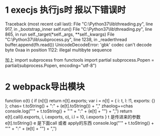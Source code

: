 # 1 execjs 执行js时 报以下错误时
Traceback (most recent call last):
  File "C:\Python37\lib\threading.py", line 917, in _bootstrap_inner
    self.run()
  File "C:\Python37\lib\threading.py", line 865, in run
    self._target(*self._args, **self._kwargs)
  File "C:\Python37\lib\subprocess.py", line 1238, in _readerthread
    buffer.append(fh.read())
UnicodeDecodeError: 'gbk' codec can't decode byte 0xaa in position 1122: illegal multibyte sequence

加上 
import subprocess
from functools import partial
subprocess.Popen = partial(subprocess.Popen, encoding="utf-8")
# 2 webpack导出模块
function o(t) {
        if (n[t])
            return n[t].exports;
        var i = n[t] = {
            i: t,
            l: !1,
            exports: {}
        };
        chas=  t.toString()  + ":" + (e[t].toString()) + ","
        zhaolog+=chas
         console.log("'" + t.toString() + "'" + ":" + (e[t] + "") + ",")
        return e[t].call(i.exports, i, i.exports, o),
        i.l = !0,
        i.exports
    }
t 是传进来的参数 e[t].toString() e 是下面call 或者 apply的东西
console.log("'" + t.toString() + "'" + ":" + (e[t] + "") + ",")